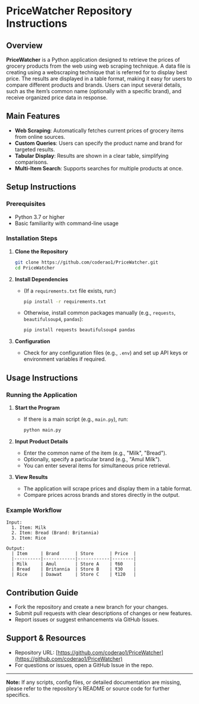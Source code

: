 # PriceWatcher Repository Instructions

## Overview

**PriceWatcher** is a Python application designed to retrieve the prices of grocery products from the web using web scraping technique. A data file is creating using a webscraping technique that is referred for to display best price. The results are displayed in a table format, making it easy for users to compare different products and brands. Users can input several details, such as the item’s common name (optionally with a specific brand), and receive organized price data in response.

## Main Features

- **Web Scraping**: Automatically fetches current prices of grocery items from online sources.
- **Custom Queries**: Users can specify the product name and brand for targeted results.
- **Tabular Display**: Results are shown in a clear table, simplifying comparisons.
- **Multi-Item Search**: Supports searches for multiple products at once.

## Setup Instructions

### Prerequisites

- Python 3.7 or higher
- Basic familiarity with command-line usage

### Installation Steps

1. **Clone the Repository**
   ```bash
   git clone https://github.com/coderao1/PriceWatcher.git
   cd PriceWatcher
   ```

2. **Install Dependencies**
   - (If a `requirements.txt` file exists, run:)
     ```bash
     pip install -r requirements.txt
     ```
   - Otherwise, install common packages manually (e.g., `requests`, `beautifulsoup4`, `pandas`):
     ```bash
     pip install requests beautifulsoup4 pandas
     ```

3. **Configuration**
   - Check for any configuration files (e.g., `.env`) and set up API keys or environment variables if required.

## Usage Instructions

### Running the Application

1. **Start the Program**
   - If there is a main script (e.g., `main.py`), run:
     ```bash
     python main.py
     ```

2. **Input Product Details**
   - Enter the common name of the item (e.g., "Milk", "Bread").
   - Optionally, specify a particular brand (e.g., "Amul Milk").
   - You can enter several items for simultaneous price retrieval.

3. **View Results**
   - The application will scrape prices and display them in a table format.
   - Compare prices across brands and stores directly in the output.

### Example Workflow

```text
Input: 
  1. Item: Milk
  2. Item: Bread (Brand: Britannia)
  3. Item: Rice

Output:
  | Item     | Brand      | Store      | Price  |
  |----------|------------|------------|--------|
  | Milk     | Amul       | Store A    | ₹60    |
  | Bread    | Britannia  | Store B    | ₹30    |
  | Rice     | Daawat     | Store C    | ₹120   |
```

## Contribution Guide

- Fork the repository and create a new branch for your changes.
- Submit pull requests with clear descriptions of changes or new features.
- Report issues or suggest enhancements via GitHub Issues.

## Support & Resources

- Repository URL: [https://github.com/coderao1/PriceWatcher](https://github.com/coderao1/PriceWatcher)
- For questions or issues, open a GitHub Issue in the repo.

---

**Note:** If any scripts, config files, or detailed documentation are missing, please refer to the repository's README or source code for further specifics.
